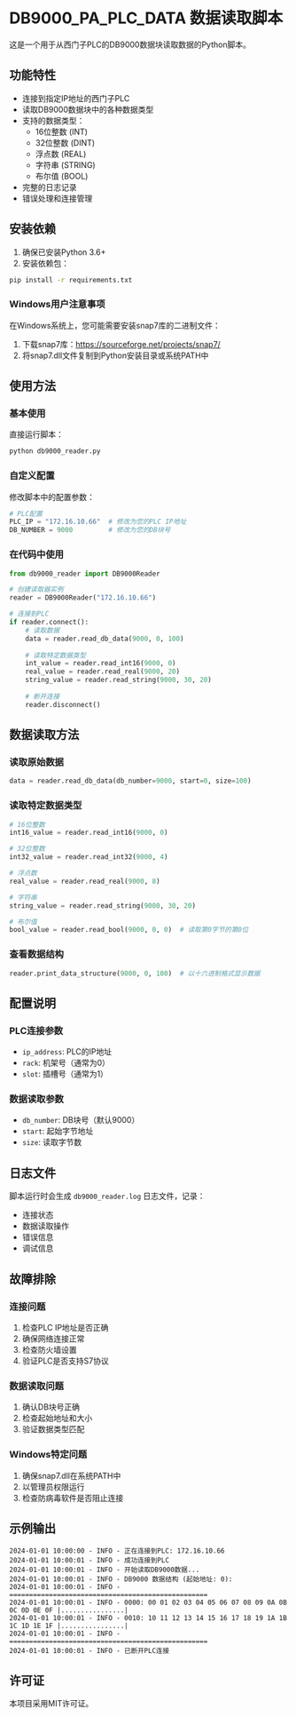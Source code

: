 # DB9000_PA_PLC_DATA 数据读取脚本

这是一个用于从西门子PLC的DB9000数据块读取数据的Python脚本。

## 功能特性

- 连接到指定IP地址的西门子PLC
- 读取DB9000数据块中的各种数据类型
- 支持的数据类型：
  - 16位整数 (INT)
  - 32位整数 (DINT)
  - 浮点数 (REAL)
  - 字符串 (STRING)
  - 布尔值 (BOOL)
- 完整的日志记录
- 错误处理和连接管理

## 安装依赖

1. 确保已安装Python 3.6+
2. 安装依赖包：

```bash
pip install -r requirements.txt
```

### Windows用户注意事项

在Windows系统上，您可能需要安装snap7库的二进制文件：

1. 下载snap7库：https://sourceforge.net/projects/snap7/
2. 将snap7.dll文件复制到Python安装目录或系统PATH中

## 使用方法

### 基本使用

直接运行脚本：

```bash
python db9000_reader.py
```

### 自定义配置

修改脚本中的配置参数：

```python
# PLC配置
PLC_IP = "172.16.10.66"  # 修改为您的PLC IP地址
DB_NUMBER = 9000         # 修改为您的DB块号
```

### 在代码中使用

```python
from db9000_reader import DB9000Reader

# 创建读取器实例
reader = DB9000Reader("172.16.10.66")

# 连接到PLC
if reader.connect():
    # 读取数据
    data = reader.read_db_data(9000, 0, 100)
    
    # 读取特定数据类型
    int_value = reader.read_int16(9000, 0)
    real_value = reader.read_real(9000, 20)
    string_value = reader.read_string(9000, 30, 20)
    
    # 断开连接
    reader.disconnect()
```

## 数据读取方法

### 读取原始数据
```python
data = reader.read_db_data(db_number=9000, start=0, size=100)
```

### 读取特定数据类型
```python
# 16位整数
int16_value = reader.read_int16(9000, 0)

# 32位整数
int32_value = reader.read_int32(9000, 4)

# 浮点数
real_value = reader.read_real(9000, 8)

# 字符串
string_value = reader.read_string(9000, 30, 20)

# 布尔值
bool_value = reader.read_bool(9000, 0, 0)  # 读取第0字节的第0位
```

### 查看数据结构
```python
reader.print_data_structure(9000, 0, 100)  # 以十六进制格式显示数据
```

## 配置说明

### PLC连接参数
- `ip_address`: PLC的IP地址
- `rack`: 机架号（通常为0）
- `slot`: 插槽号（通常为1）

### 数据读取参数
- `db_number`: DB块号（默认9000）
- `start`: 起始字节地址
- `size`: 读取字节数

## 日志文件

脚本运行时会生成 `db9000_reader.log` 日志文件，记录：
- 连接状态
- 数据读取操作
- 错误信息
- 调试信息

## 故障排除

### 连接问题
1. 检查PLC IP地址是否正确
2. 确保网络连接正常
3. 检查防火墙设置
4. 验证PLC是否支持S7协议

### 数据读取问题
1. 确认DB块号正确
2. 检查起始地址和大小
3. 验证数据类型匹配

### Windows特定问题
1. 确保snap7.dll在系统PATH中
2. 以管理员权限运行
3. 检查防病毒软件是否阻止连接

## 示例输出

```
2024-01-01 10:00:00 - INFO - 正在连接到PLC: 172.16.10.66
2024-01-01 10:00:01 - INFO - 成功连接到PLC
2024-01-01 10:00:01 - INFO - 开始读取DB9000数据...
2024-01-01 10:00:01 - INFO - DB9000 数据结构 (起始地址: 0):
2024-01-01 10:00:01 - INFO - ==================================================
2024-01-01 10:00:01 - INFO - 0000: 00 01 02 03 04 05 06 07 08 09 0A 0B 0C 0D 0E 0F |................|
2024-01-01 10:00:01 - INFO - 0010: 10 11 12 13 14 15 16 17 18 19 1A 1B 1C 1D 1E 1F |................|
2024-01-01 10:00:01 - INFO - ==================================================
2024-01-01 10:00:01 - INFO - 已断开PLC连接
```

## 许可证

本项目采用MIT许可证。 
